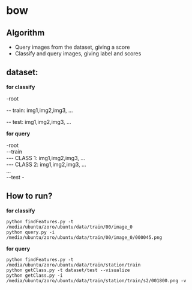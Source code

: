 # bow
## Algorithm
- Query images from the dataset, giving a score
- Classify and query images, giving label and scores
## dataset: 
**for classify**

-root

  -- train: img1,img2,img3, ...
  
  -- test: img1,img2,img3, ...

**for query**

-root <br>
  --train <br>
       --- CLASS 1: img1,img2,img3, ... <br>
       --- CLASS 2: img1,img2,img3, ...<br>
       ... <br>
   --test - <br>
## How to run?
**for classify**
```
python findFeatures.py -t /media/ubuntu/zoro/ubuntu/data/train/00/image_0
python query.py -i /media/ubuntu/zoro/ubuntu/data/train/00/image_0/000045.png
```
**for query**

```
python findFeatures.py -t /media/ubuntu/zoro/ubuntu/data/train/station/train
python getClass.py -t dataset/test --visualize
python getClass.py -i /media/ubuntu/zoro/ubuntu/data/train/station/train/s2/001800.png -v
```
